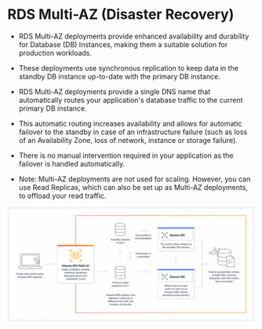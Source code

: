 # RDS Multi-AZ (Disaster Recovery)

- RDS Multi-AZ deployments provide enhanced availability and durability for Database (DB) Instances, making them a suitable solution for production workloads.

- These deployments use synchronous replication to keep data in the standby DB instance up-to-date with the primary DB instance.

- RDS Multi-AZ deployments provide a single DNS name that automatically routes your application's database traffic to the current primary DB instance.

- This automatic routing increases availability and allows for automatic failover to the standby in case of an infrastructure failure (such as loss of an Availability Zone, loss of network, instance or storage failure).

- There is no manual intervention required in your application as the failover is handled automatically.

- Note: Multi-AZ deployments are not used for scaling. However, you can use Read Replicas, which can also be set up as Multi-AZ deployments, to offload your read traffic.

![RDS Multi-AZ](../resources/images/rds-multi-az.png)